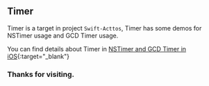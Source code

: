 ## Timer

Timer is a target in project `Swift-Acttos`, Timer has some demos for NSTimer usage and GCD Timer usage.

You can find details about Timer in [NSTimer and GCD Timer in iOS](http://www.acttos.org/2016/08/NSTimer-and-GCD-Timer-in-iOS/){:target="_blank"}

### Thanks for visiting.
